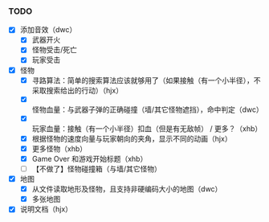 ### TODO

- [x] 添加音效（dwc）
  - [x] 武器开火
  - [x] 怪物受击/死亡
  - [x] 玩家受击
- [x] 怪物
  - [x] 寻路算法：简单的搜索算法应该就够用了（如果接触（有一个小半径），不采取搜索给出的行动）（hjx）
  - [x] 怪物血量：与武器子弹的正确碰撞（墙/其它怪物遮挡），命中判定（dwc）
  - [x] 玩家血量：接触（有一个小半径）扣血（但是有无敌帧） / 更多？（xhb）
  - [x] 根据怪物的速度向量与玩家朝向的夹角，显示不同的动画（hjx）
  - [x] 更多怪物（xhb）
  - [x] Game Over 和游戏开始标题（xhb）
  - [ ] 【不做了】怪物碰撞箱（与墙/其它怪物）
- [x] 地图
  - [x] 从文件读取地形及怪物，且支持非硬编码大小的地图（dwc）
  - [x] 多张地图
- [x] 说明文档（hjx）